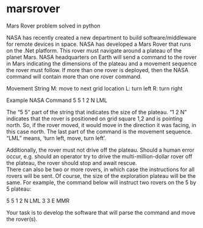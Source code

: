 # marsrover
Mars Rover problem solved in python

NASA has recently created a new department to build software/middleware for remote devices in space. NASA has developed a Mars Rover that runs on the .Net platform. This rover must navigate around a plateau of the planet Mars. NASA headquarters on Earth will send a command to the rover in Mars indicating the dimensions of the plateau and a movement sequence the rover must follow. If more than one rover is deployed, then the NASA command will contain more than one rover command.

Movement String 
M: move to next grid location
L: turn left
R: turn right 

Example NASA Command
5 5
1 2 N
LML

The “5 5” part of the string that indicates the size of the plateau.  “1 2 N” indicates that the rover is positioned on grid square 1,2 and is pointing north.  So, if the rover moved, it would move in the direction it was facing, in this case north.  The last part of the command is the movement sequence.  “LML” means, ‘turn left, move, turn left’.

Additionally, the rover must not drive off the plateau. Should a human error occur, e.g. should an operator try to drive the multi-million-dollar rover off the plateau, the rover should stop and await rescue.  
There can also be two or more rovers, in which case the instructions for all rovers will be sent.  Of course, the size of the exploration plateau will be the same.  For example, the command below will instruct two rovers on the 5 by 5 plateau:

5 5
1 2 N
LML
3 3 E
MMR

Your task is to develop the software that will parse the command and move the rover(s).
